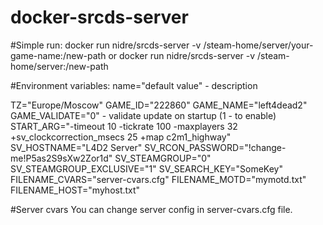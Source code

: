 # docker-srcds-server

#Simple run:
docker run nidre/srcds-server -v /steam-home/server/your-game-name:/new-path
or
docker run nidre/srcds-server -v /steam-home/server:/new-path

#Environment variables:
name="default value" - description

TZ="Europe/Moscow"
GAME_ID="222860"
GAME_NAME="left4dead2"
GAME_VALIDATE="0" - validate update on startup (1 - to enable)
START_ARG="-timeout 10 -tickrate 100 -maxplayers 32 +sv_clockcorrection_msecs 25 +map c2m1_highway"
SV_HOSTNAME="L4D2 Server"
SV_RCON_PASSWORD="!change-me!P5as2S9sXw2Zor1d"
SV_STEAMGROUP="0"
SV_STEAMGROUP_EXCLUSIVE="1"
SV_SEARCH_KEY="SomeKey"
FILENAME_CVARS="server-cvars.cfg"
FILENAME_MOTD="mymotd.txt"
FILENAME_HOST="myhost.txt"

#Server cvars
You can change server config in server-cvars.cfg file.
